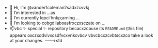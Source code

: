 - 👋 Hi, I’m @vander1coleman2sadxzcvvkj
- 👀 I’m interested in ...as
- 🌱 I’m currently lepci'hnkp;arning ...
- 💞️ I’m looking to cobgdllaboasfrxczxsczate on ...
- 📫vbc ✨ special ✨ repository becacxzcause its `README.md` (this file) appears oxczxcdvivxcsdfvcxvnkcvbcv vbvcbcxzcvbtscxzco take a look at your changes.
--->sfd
